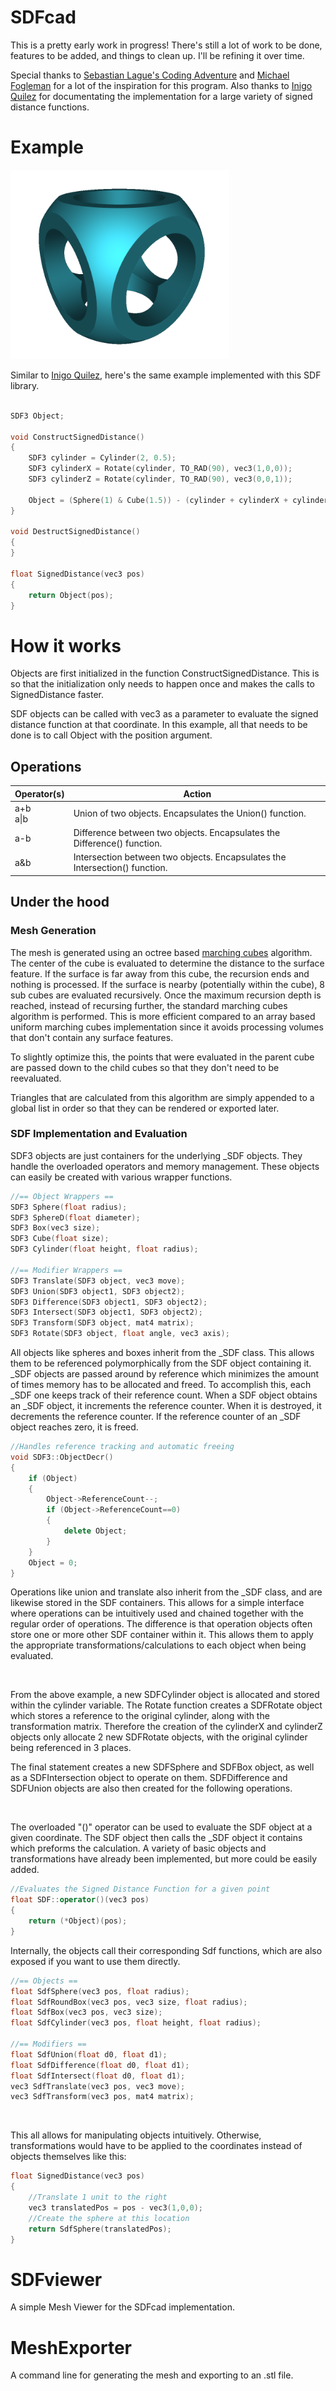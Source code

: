 # SDFcad

This is a pretty early work in progress! There's still a lot of work to be done, features to be added, and things to clean up. I'll be refining it over time.

Special thanks to [Sebastian Lague's Coding Adventure](https://youtu.be/Cp5WWtMoeKg) and [Michael Fogleman](https://github.com/fogleman/sdf/) for a lot of the inspiration for this program. Also thanks to [Inigo Quilez] for documentating the implementation for a large variety of signed distance functions.

# Example

<img width=350 src="Images/Cover.png">

Similar to [Inigo Quilez], here's the same example implemented with this SDF library.

```C++

SDF3 Object;

void ConstructSignedDistance()
{
    SDF3 cylinder = Cylinder(2, 0.5);
    SDF3 cylinderX = Rotate(cylinder, TO_RAD(90), vec3(1,0,0));
    SDF3 cylinderZ = Rotate(cylinder, TO_RAD(90), vec3(0,0,1)); 

    Object = (Sphere(1) & Cube(1.5)) - (cylinder + cylinderX + cylinderZ);
}

void DestructSignedDistance()
{
}

float SignedDistance(vec3 pos)
{
    return Object(pos);
}

```

# How it works

Objects are first initialized in the function ConstructSignedDistance. This is so that the initialization only needs to happen once and makes the calls to SignedDistance faster.

SDF objects can be called with vec3 as a parameter to evaluate the signed distance function at that coordinate. In this example, all that needs to be done is to call Object with the position argument.

## Operations

Operator(s) | Action
-|-
a+b <br> a\|b | Union of two objects. Encapsulates the Union() function.
a-b | Difference between two objects. Encapsulates the Difference() function.
a&b | Intersection between two objects. Encapsulates the Intersection() function.

## Under the hood

### Mesh Generation

The mesh is generated using an octree based [marching cubes](http://paulbourke.net/geometry/polygonise/) algorithm. The center of the cube is evaluated to determine the distance to the surface feature. If the surface is far away from this cube, the recursion ends and nothing is processed. If the surface is nearby (potentially within the cube), 8 sub cubes are evaluated recursively. Once the maximum recursion depth is reached, instead of recursing further, the standard marching cubes algorithm is performed. This is more efficient compared to an array based uniform marching cubes implementation since it avoids processing volumes that don't contain any surface features.

To slightly optimize this, the points that were evaluated in the parent cube are passed down to the child cubes so that they don't need to be reevaluated.

Triangles that are calculated from this algorithm are simply appended to a global list in order so that they can be rendered or exported later.


### SDF Implementation and Evaluation

SDF3 objects are just containers for the underlying _SDF objects. They handle the overloaded operators and memory management. 
These objects can easily be created with various wrapper functions.

```C++
//== Object Wrappers ==
SDF3 Sphere(float radius);
SDF3 SphereD(float diameter);
SDF3 Box(vec3 size);
SDF3 Cube(float size);
SDF3 Cylinder(float height, float radius);

//== Modifier Wrappers ==
SDF3 Translate(SDF3 object, vec3 move);
SDF3 Union(SDF3 object1, SDF3 object2);
SDF3 Difference(SDF3 object1, SDF3 object2);
SDF3 Intersect(SDF3 object1, SDF3 object2);
SDF3 Transform(SDF3 object, mat4 matrix);
SDF3 Rotate(SDF3 object, float angle, vec3 axis);
```

All objects like spheres and boxes inherit from the _SDF class. This allows them to be referenced polymorphically from the SDF object containing it. _SDF objects are passed around by reference which minimizes the amount of times memory has to be allocated and freed. To accomplish this, each _SDF one keeps track of their reference count. When a SDF object obtains an _SDF object, it increments the reference counter. When it is destroyed, it decrements the reference counter. If the reference counter of an _SDF object reaches zero, it is freed.

```C++
//Handles reference tracking and automatic freeing
void SDF3::ObjectDecr()
{
    if (Object)
    {
        Object->ReferenceCount--;
        if (Object->ReferenceCount==0)
        {
            delete Object;
        }
    }
    Object = 0;
}
```

Operations like union and translate also inherit from the _SDF class, and are likewise stored in the SDF containers. This allows for a simple interface where operations can be intuitively used and chained together with the regular order of operations. The difference is that operation objects often store one or more other SDF container within it. This allows them to apply the appropriate transformations/calculations to each object when being evaluated.

<br>

From the above example, a new SDFCylinder object is allocated and stored within the cylinder variable. The Rotate function creates a SDFRotate object which stores a reference to the original cylinder, along with the transformation matrix. Therefore the creation of the cylinderX and cylinderZ objects only allocate 2 new SDFRotate objects, with the original cylinder being referenced in 3 places.

The final statement creates a new SDFSphere and SDFBox object, as well as a SDFIntersection object to operate on them. SDFDifference and SDFUnion objects are also then created for the following operations.

<br>

The overloaded "()" operator can be used to evaluate the SDF object at a given coordinate. The SDF object then calls the _SDF object it contains which preforms the calculation. A variety of basic objects and transformations have already been implemented, but more could be easily added. 

```C++
//Evaluates the Signed Distance Function for a given point
float SDF::operator()(vec3 pos)
{
    return (*Object)(pos);
}
```

Internally, the objects call their corresponding Sdf functions, which are also exposed if you want to use them directly.

```C++
//== Objects ==
float SdfSphere(vec3 pos, float radius);
float SdfRoundBox(vec3 pos, vec3 size, float radius);
float SdfBox(vec3 pos, vec3 size);
float SdfCylinder(vec3 pos, float height, float radius);

//== Modifiers ==
float SdfUnion(float d0, float d1);
float SdfDifference(float d0, float d1);
float SdfIntersect(float d0, float d1);
vec3 SdfTranslate(vec3 pos, vec3 move);
vec3 SdfTransform(vec3 pos, mat4 matrix);
```


<br>

This all allows for manipulating objects intuitively. Otherwise, transformations would have to be applied to the coordinates instead of objects themselves like this:
```C++
float SignedDistance(vec3 pos)
{
    //Translate 1 unit to the right
    vec3 translatedPos = pos - vec3(1,0,0);
    //Create the sphere at this location
    return SdfSphere(translatedPos);
}
```

# SDFviewer

A simple Mesh Viewer for the SDFcad implementation.


# MeshExporter

A command line for generating the mesh and exporting to an .stl file.


[Inigo Quilez]: https://iquilezles.org/www/articles/distfunctions/distfunctions.htm

